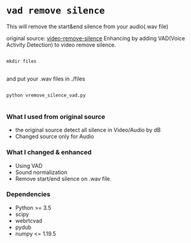 # `vad remove silence`

This will remove the start&end silence from your audio(.wav file)

original source: [video-remove-silence](https://github.com/excitoon/video-remove-silence)
Enhancing by adding VAD(Voice Activity Detection) to video remove silence.

<pre>
<code>
mkdir files
</code>
</pre>
and put your .wav files in ./files
<pre>
<code>
python vremove_silence_vad.py
</code>
</pre>

### What I used from original source
* the original source detect all silence in Video/Audio by dB
* Changed source only for Audio

### What I changed & enhanced
* Using VAD
* Sound normalization
* Remove start/end silence on .wav file.

### Dependencies

- Python >= 3.5
- scipy
- webrtcvad
- pydub
- numpy <= 1.19.5
